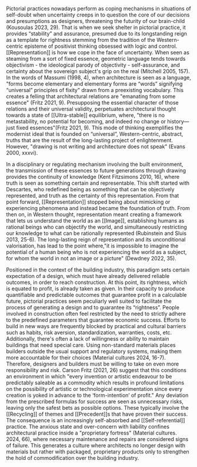 Pictorial practices nowadays perform as coping mechanisms in situations of self-doubt when uncertainty creeps in to question the core of our decisions and presumptions as designers, threatening the futurity of our brain-child (Kousoulas 2023, 29). That is when we seek shelter in pictorial practice, it provides “stability” and assurance, presumed due to its longstanding reign as a template for rightness stemming from the tradition of the Western-centric episteme of positivist thinking obsessed with logic and control. [[Representation]] is how we cope in the face of uncertainty. When seen as steaming from a sort of fixed essence, geometric language tends towards objectivism - the ideological parody of objectivity - self-assurance, and certainty about the sovereign subject's grip on the real (Mitchell 2005, 157). In the words of Massumi (1998, 4), when architecture is seen as a language, "forms become elementary and elementary forms are “words” signifying “universal” principles of fixity" drawn from a preexisting vocabulary. This creates a felling that architectural relations are "emanating from some essence" (Fritz 2021, 9). Presupposing the essential character of those relations and their universal validity, perpetuates architectural thought towards a state of [[Ultra-stable]] equilibrium, where, "there is no metastability, no potential for becoming, and indeed no change or history—just fixed essences"(Fritz 2021, 9). This mode of thinking exemplifies the modernist ideal that is founded on “universal”, Western-centric, abstract, truths that are the result of the long-lasting project of enlightenment. However, "drawing is not writing and architecture does not speak" (Evans 2000, xxxvi).

In a disciplinary or regulating mechanism involving the built environment, the transmission of these essences to future generations through drawing provides the continuity of knowledge (Kent Fitzsimons 2010, 16), where truth is seen as something certain and representable. This shift started with Descartes, who redefined being as something that can be objectively represented, and truth as the certainty of this representation. From that point forward, [[Representation]] stopped being about mimicking or experiencing phenomena and instead became the foundation of truth. From then on, in Western thought, representation meant creating a framework that lets us understand the world as an [[Image]], establishing humans as rational beings who can objectify the world, and simultaneously restricting our knowledge to what can be rationally represented (Rubinstein and Sluis 2013, 25-6). The long-lasting reign of representation and its unconditional valorisation, has lead to the point where,"it is impossible to imagine the potential of a human being who is not experiencing the world as a subject, for whom the world in not an image or a picture" (Dewdney 2022, 35).

Positioned in the context of the building industry, this paradigm sets certain expectation of a design, which must have already delivered reliable outcomes, in order to reach construction. At this point, its rightness, which is equated to profit, is already taken as given. In their capacity to produce quantifiable and predictable outcomes that guarantee profit in a calculable future, pictorial practices seem peculiarly well suited to facilitate the process of generating a design and to guarantee its “rightness”. People involved in construction often feel restricted by the need to strictly adhere to the predefined parameters that guarantee economic success. Efforts to build in new ways are frequently blocked by practical and cultural barriers such as habits, risk aversion, standardization, warranties, costs, etc. Additionally, there's often a lack of willingness or ability to maintain buildings that need special care. Using non-standard materials places builders outside the usual support and regulatory systems, making them more accountable for their choices (Material cultures 2024, 16-7). Therefore, designers and builders must be willing to take on even more responsibility and risk. Carson Fritz (2021, 26) suggest that this conditions an environment in which "every invention or artistic endeavour to be predictably saleable as a commodity which results in profound limitations on the possibility of artistic or technological experimentation since every creation is yoked in advance to the ‘form-intention’ of profit." Any deviation from the prescribed formulas for success are seen as unnecessary risks, leaving only the safest bets as possible options. These typically involve the [[Recycling]] of themes and [[Precedent]]s that have proven their success. The consequence is an increasingly self-absorbed and [[Self-referential]] practice. The anxious state and over-concern with liability confines architectural practice inside a "proprietary fortress" (Material cultures. 2024, 66), where necessary maintenance and repairs are considered signs of failure. This generates a culture where architects no longer design with materials but rather with packaged, proprietary products only to strengthen the hold of commodification over the building industry. 